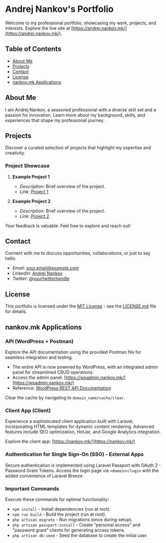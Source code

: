 # Andrej Nankov's Portfolio

Welcome to my professional portfolio, showcasing my work, projects, and interests. Explore the live site at [https://andrej.nankov.mk/](https://andrej.nankov.mk/).

## Table of Contents
- [About Me](#about-me)
- [Projects](#projects)
- [Contact](#contact)
- [License](#license)
- [nankov.mk Applications](#nankovmk-applications)

## About Me

I am Andrej Nankov, a seasoned professional with a diverse skill set and a passion for innovation. Learn more about my background, skills, and experiences that shape my professional journey.

## Projects

Discover a curated selection of projects that highlight my expertise and creativity.

### Project Showcase

1. **Example Project 1**
   - *Description*: Brief overview of the project.
   - *Link*: [Project 1](#)

2. **Example Project 2**
   - *Description*: Brief overview of the project.
   - *Link*: [Project 2](#)

Your feedback is valuable. Feel free to explore and reach out!

## Contact

Connect with me to discuss opportunities, collaborations, or just to say hello.

- *Email*: [your.email@example.com](mailto:your.email@example.com)
- *LinkedIn*: [Andrej Nankov](https://www.linkedin.com/in/andrejnankov/)
- *Twitter*: [@yourtwitterhandle](https://twitter.com/yourtwitterhandle)

## License

This portfolio is licensed under the [MIT License](LICENSE.md) - see the [LICENSE.md](LICENSE.md) file for details.

## nankov.mk Applications

### API (WordPress + Postman)

Explore the API documentation using the provided Postman file for seamless integration and testing.

- The entire API is now powered by WordPress, with an integrated admin panel for streamlined CRUD operations.
- Access the admin panel: [https://wpadmin.nankov.mk/](https://wpadmin.nankov.mk/)
- Reference: [WordPress REST API Documentation](https://developer.wordpress.org/rest-api/)

Clear the cache by navigating to `domain_name/cache/clear`.

### Client App (Client)

Experience a sophisticated client application built with Laravel, incorporating HTML templates for dynamic content rendering. Advanced features include SEO optimization, HotJar, and Google Analytics integration.

Explore the client app: [https://nankov.mk/](https://nankov.mk/)

### Authentication for Single Sign-On (SSO) - External Apps

Secure authentication is implemented using Laravel Passport with OAuth 2 - Password Grant Tokens. Access the login page via `<domain>/login` with the added convenience of Laravel Breeze.

### Important Commands

Execute these commands for optimal functionality:

- `npm install` - Install dependencies (run at root).
- `npm run build` - Build the project (run at root).
- `php artisan migrate` - Run migrations (once during setup).
- `php artisan passport:install` - Create "personal access" and "password grant" clients for generating access tokens.
- `php artisan db:seed` - Seed the database to create the initial user.
